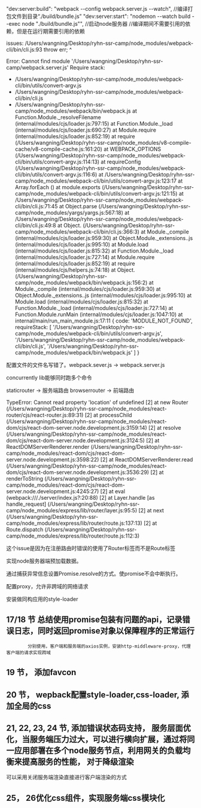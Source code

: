"dev:server:build": "webpack --config webpack.server.js --watch", //编译打包文件到目录“./build/bundle.js”
"dev:server:start": "nodemon --watch build --exec node \"./build/bundle.js\"", //启动node服务器
//编译期间不需要引用的依赖，但是在运行期需要引用的依赖

issues:
/Users/wangning/Desktop/ryhn-ssr-camp/node_modules/webpack-cli/bin/cli.js:93
                                throw err;
                                ^

Error: Cannot find module '/Users/wangning/Desktop/ryhn-ssr-camp/webpack.server.js'
Require stack:
- /Users/wangning/Desktop/ryhn-ssr-camp/node_modules/webpack-cli/bin/utils/convert-argv.js
- /Users/wangning/Desktop/ryhn-ssr-camp/node_modules/webpack-cli/bin/cli.js
- /Users/wangning/Desktop/ryhn-ssr-camp/node_modules/webpack/bin/webpack.js
    at Function.Module._resolveFilename (internal/modules/cjs/loader.js:797:15)
    at Function.Module._load (internal/modules/cjs/loader.js:690:27)
    at Module.require (internal/modules/cjs/loader.js:852:19)
    at require (/Users/wangning/Desktop/ryhn-ssr-camp/node_modules/v8-compile-cache/v8-compile-cache.js:161:20)
    at WEBPACK_OPTIONS (/Users/wangning/Desktop/ryhn-ssr-camp/node_modules/webpack-cli/bin/utils/convert-argv.js:114:13)
    at requireConfig (/Users/wangning/Desktop/ryhn-ssr-camp/node_modules/webpack-cli/bin/utils/convert-argv.js:116:6)
    at /Users/wangning/Desktop/ryhn-ssr-camp/node_modules/webpack-cli/bin/utils/convert-argv.js:123:17
    at Array.forEach (<anonymous>)
    at module.exports (/Users/wangning/Desktop/ryhn-ssr-camp/node_modules/webpack-cli/bin/utils/convert-argv.js:121:15)
    at /Users/wangning/Desktop/ryhn-ssr-camp/node_modules/webpack-cli/bin/cli.js:71:45
    at Object.parse (/Users/wangning/Desktop/ryhn-ssr-camp/node_modules/yargs/yargs.js:567:18)
    at /Users/wangning/Desktop/ryhn-ssr-camp/node_modules/webpack-cli/bin/cli.js:49:8
    at Object.<anonymous> (/Users/wangning/Desktop/ryhn-ssr-camp/node_modules/webpack-cli/bin/cli.js:366:3)
    at Module._compile (internal/modules/cjs/loader.js:959:30)
    at Object.Module._extensions..js (internal/modules/cjs/loader.js:995:10)
    at Module.load (internal/modules/cjs/loader.js:815:32)
    at Function.Module._load (internal/modules/cjs/loader.js:727:14)
    at Module.require (internal/modules/cjs/loader.js:852:19)
    at require (internal/modules/cjs/helpers.js:74:18)
    at Object.<anonymous> (/Users/wangning/Desktop/ryhn-ssr-camp/node_modules/webpack/bin/webpack.js:156:2)
    at Module._compile (internal/modules/cjs/loader.js:959:30)
    at Object.Module._extensions..js (internal/modules/cjs/loader.js:995:10)
    at Module.load (internal/modules/cjs/loader.js:815:32)
    at Function.Module._load (internal/modules/cjs/loader.js:727:14)
    at Function.Module.runMain (internal/modules/cjs/loader.js:1047:10)
    at internal/main/run_main_module.js:17:11 {
  code: 'MODULE_NOT_FOUND',
  requireStack: [
    '/Users/wangning/Desktop/ryhn-ssr-camp/node_modules/webpack-cli/bin/utils/convert-argv.js',
    '/Users/wangning/Desktop/ryhn-ssr-camp/node_modules/webpack-cli/bin/cli.js',
    '/Users/wangning/Desktop/ryhn-ssr-camp/node_modules/webpack/bin/webpack.js'
  ]
}

配置文件的文件名写错了。webpack.sever.js -> webpack.server.js

concurrently lib能够同时跑多个命令

staticrouter -> 服务端路由
browserrouter -> 前端路由

TypeError: Cannot read property 'location' of undefined
[2]     at new Router (/Users/wangning/Desktop/ryhn-ssr-camp/node_modules/react-router/cjs/react-router.js:89:31)
[2]     at processChild (/Users/wangning/Desktop/ryhn-ssr-camp/node_modules/react-dom/cjs/react-dom-server.node.development.js:3159:14)
[2]     at resolve (/Users/wangning/Desktop/ryhn-ssr-camp/node_modules/react-dom/cjs/react-dom-server.node.development.js:3124:5)
[2]     at ReactDOMServerRenderer.render (/Users/wangning/Desktop/ryhn-ssr-camp/node_modules/react-dom/cjs/react-dom-server.node.development.js:3598:22)
[2]     at ReactDOMServerRenderer.read (/Users/wangning/Desktop/ryhn-ssr-camp/node_modules/react-dom/cjs/react-dom-server.node.development.js:3536:29)
[2]     at renderToString (/Users/wangning/Desktop/ryhn-ssr-camp/node_modules/react-dom/cjs/react-dom-server.node.development.js:4245:27)
[2]     at eval (webpack:///./server/index.js?:20:88)
[2]     at Layer.handle [as handle_request] (/Users/wangning/Desktop/ryhn-ssr-camp/node_modules/express/lib/router/layer.js:95:5)
[2]     at next (/Users/wangning/Desktop/ryhn-ssr-camp/node_modules/express/lib/router/route.js:137:13)
[2]     at Route.dispatch (/Users/wangning/Desktop/ryhn-ssr-camp/node_modules/express/lib/router/route.js:112:3)

这个issue是因为在注册路由时错误的使用了Router标签而不是Route标签

实现node服务器端预加载数据。

通过捕获异常信息设置Promise.resolve的方式。使promise不会中断执行。

配置proxy，允许非跨域的网络请求

安装做同构应用的style-loader

## 17/18 节 总结使用promise包装有问题的api，记录错误日志，同时返回promise对象以保障程序的正常运行
            分别使用，客户端和服务端的axios实例，安装http-middleware-proxy，代理客户端的请求实现跨域

## 19 节， 添加favcon

## 20 节， wepback配置style-loader,css-loader, 添加全局的css

## 21, 22, 23, 24 节, 添加错误状态码支持，  服务层面优化，当服务端压力过大，可以进行横向扩展，通过将同一应用部署在多个node服务节点，利用网关的负载均衡来提高服务的性能， 对于降级渲染
可以采用关闭服务端渲染直接进行客户端渲染的方式

## 25， 26优化css组件，实现服务端css模块化
